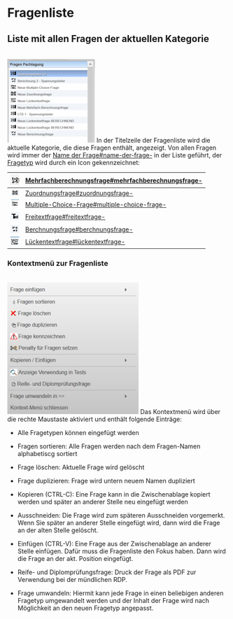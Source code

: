 # Fragenliste
## Liste mit allen Fragen der aktuellen Kategorie

<br>![200px-ClipCapIt-180618-205930.PNG](200px-ClipCapIt-180618-205930.PNG)
In der Titelzeile der Fragenliste wird die aktuelle Kategorie, die diese Fragen enthält, angezeigt.
Von allen Fragen wird immer der [Name der Frage#name-der-frage-](../BeispielsammlungEditieren#name-der-frage-/index.md#name-der-frage-) in der Liste geführt, der [Fragetyp](../Fragetypen/index.md) wird durch ein Icon gekennzeichnet:


| ![20px-ClipCapIt-180618-211134.PNG](20px-ClipCapIt-180618-211134.PNG) | [Mehrfachberechnungsfrage#mehrfachberechnungsfrage-](../Fragetypen#mehrfachberechnungsfrage-/index.md#mehrfachberechnungsfrage-) |
|-----------------------------------------------------------------------|----------------------------------------------------------------------------------------------------------------------------------|
| ![20px-ClipCapIt-180618-211251.PNG](20px-ClipCapIt-180618-211251.PNG) | [Zuordnungsfrage#zuordnungsfrage-](../Fragetypen#zuordnungsfrage-/index.md#zuordnungsfrage-)                                     |
| ![20px-ClipCapIt-180618-211353.PNG](20px-ClipCapIt-180618-211353.PNG) | [Multiple-Choice-Frage#multiple-choice-frage-](../Fragetypen#multiple-choice-frage-/index.md#multiple-choice-frage-)             |
| ![20px-ClipCapIt-180618-211926.PNG](20px-ClipCapIt-180618-211926.PNG) | [Freitextfrage#freitextfrage-](../Fragetypen#freitextfrage-/index.md#freitextfrage-)                                             |
| ![20px-ClipCapIt-180618-211857.PNG](20px-ClipCapIt-180618-211857.PNG) | [Berchnungsfrage#berchnungsfrage-](../Fragetypen#berchnungsfrage-/index.md#berchnungsfrage-)                                     |
| ![20px-ClipCapIt-180618-212005.PNG](20px-ClipCapIt-180618-212005.PNG) | [Lückentextfrage#lückentextfrage-](../Fragetypen#lückentextfrage-/index.md#lückentextfrage-)                                     |

### Kontextmenü zur Fragenliste
<br>![300px-ClipCapIt-200504-110036.PNG](300px-ClipCapIt-200504-110036.PNG)
Das Kontextmenü wird über die rechte Maustaste aktiviert und enthält folgende Einträge:
* Alle Fragetypen können eingefügt werden
* Fragen sortieren: Alle Fragen werden nach dem Fragen-Namen alphabetiscg sortiert
* Frage löschen: Aktuelle Frage wird gelöscht
* Frage duplizieren: Frage wird untern neuem Namen dupliziert

* Kopieren (CTRL-C): Eine Frage kann in die Zwischenablage kopiert werden und später an anderer Stelle neu eingefügt werden
* Ausschneiden: Die Frage wird zum späteren Ausschneiden vorgemerkt. Wenn Sie später an anderer Stelle eingefügt wird, dann wird die Frage an der alten Stelle gelöscht.
* Einfügen (CTRL-V): Eine Frage aus der Zwischenablage an anderer Stelle einfügen. Dafür muss die Fragenliste den Fokus haben. Dann wird die Frage an der akt. Position eingefügt.

* Reife- und Diplomprüfungsfrage: Druck der Frage als PDF zur Verwendung bei der mündlichen RDP.
* Frage umwandeln: Hiermit kann jede Frage in einen beliebigen anderen Fragetyp umgewandelt werden und der Inhalt der Frage wird nach Möglichkeit an den neuen Fragetyp angepasst.

